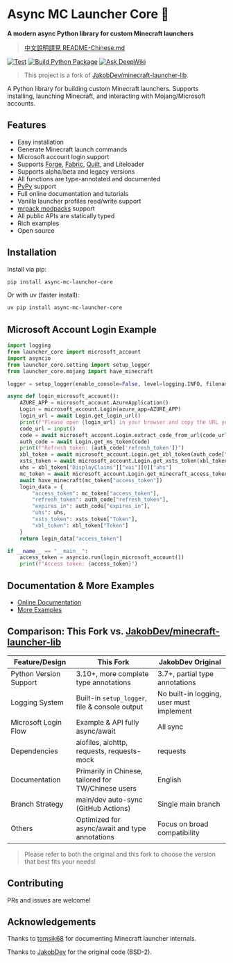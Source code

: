 # Async MC Launcher Core 🚀
**A modern async Python library for custom Minecraft launchers**
> [中文說明請見 README-Chinese.md](./README-Chinese.md)

[![Test](https://github.com/JaydenChao101/asyncio-mc-launcher-lib/actions/workflows/test.yml/badge.svg)](https://github.com/JaydenChao101/asyncio-mc-launcher-lib/actions/workflows/test.yml)
[![Build Python Package](https://github.com/JaydenChao101/asyncio-mc-launcher-lib/actions/workflows/uv_build.yaml/badge.svg)](https://github.com/JaydenChao101/asyncio-mc-launcher-lib/actions/workflows/uv_build.yaml)
[![Ask DeepWiki](https://deepwiki.com/badge.svg)](https://deepwiki.com/JaydenChao101/async-mc-launcher-core)

> This project is a fork of [JakobDev/minecraft-launcher-lib](https://codeberg.org/JakobDev/minecraft-launcher-lib).

A Python library for building custom Minecraft launchers. Supports installing, launching Minecraft, and interacting with Mojang/Microsoft accounts.

## Features

- Easy installation
- Generate Minecraft launch commands
- Microsoft account login support
- Supports [Forge](https://minecraftforge.net), [Fabric](https://fabricmc.net), [Quilt](https://quiltmc.org), and Liteloader
- Supports alpha/beta and legacy versions
- All functions are type-annotated and documented
- [PyPy](https://www.pypy.org) support
- Full online documentation and tutorials
- Vanilla launcher profiles read/write support
- [mrpack modpacks](https://docs.modrinth.com/docs/modpacks/format_definition) support
- All public APIs are statically typed
- Rich examples
- Open source

## Installation

Install via pip:
```bash
pip install async-mc-launcher-core
```

Or with uv (faster install):
```bash
uv pip install async-mc-launcher-core
```

## Microsoft Account Login Example

```python
import logging
from launcher_core import microsoft_account
import asyncio
from launcher_core.setting import setup_logger
from launcher_core.mojang import have_minecraft

logger = setup_logger(enable_console=False, level=logging.INFO, filename="microsoft_account.log")

async def login_microsoft_account():
    AZURE_APP = microsoft_account.AzureApplication()
    Login = microsoft_account.Login(azure_app=AZURE_APP)
    login_url = await Login.get_login_url()
    print(f"Please open {login_url} in your browser and copy the URL you are redirected into the prompt below.")
    code_url = input()
    code = await microsoft_account.Login.extract_code_from_url(code_url)
    auth_code = await Login.get_ms_token(code)
    print(f"Refresh token: {auth_code['refresh_token']}")
    xbl_token = await microsoft_account.Login.get_xbl_token(auth_code["access_token"])
    xsts_token = await microsoft_account.Login.get_xsts_token(xbl_token["Token"])
    uhs = xbl_token["DisplayClaims"]["xui"][0]["uhs"]
    mc_token = await microsoft_account.Login.get_minecraft_access_token(xsts_token["Token"], uhs)
    await have_minecraft(mc_token["access_token"])
    login_data = {
        "access_token": mc_token["access_token"],
        "refresh_token": auth_code["refresh_token"],
        "expires_in": auth_code["expires_in"],
        "uhs": uhs,
        "xsts_token": xsts_token["Token"],
        "xbl_token": xbl_token["Token"]
    }
    return login_data["access_token"]

if __name__ == "__main__":
    access_token = asyncio.run(login_microsoft_account())
    print(f"Access token: {access_token}")
```

## Documentation & More Examples

- [Online Documentation](https://minecraft-launcher-lib.readthedocs.io)
- [More Examples](https://codeberg.org/JakobDev/minecraft-launcher-lib/src/branch/master/examples)

## Comparison: This Fork vs. [JakobDev/minecraft-launcher-lib](https://codeberg.org/JakobDev/minecraft-launcher-lib)

| Feature/Design           | This Fork                                             | JakobDev Original                                 |
|-------------------------|-------------------------------------------------------|---------------------------------------------------|
| Python Version Support  | 3.10+, more complete type annotations                 | 3.7+, partial type annotations                    |
| Logging System          | Built-in `setup_logger`, file & console output        | No built-in logging, user must implement          |
| Microsoft Login Flow    | Example & API fully async/await                       | All sync                                          |
| Dependencies            | aiofiles, aiohttp, requests, requests-mock            | requests                                          |
| Documentation           | Primarily in Chinese, tailored for TW/Chinese users   | English                                           |
| Branch Strategy         | main/dev auto-sync (GitHub Actions)                   | Single main branch                                |
| Others                  | Optimized for async/await and type annotations        | Focus on broad compatibility                      |

> Please refer to both the original and this fork to choose the version that best fits your needs!

## Contributing

PRs and issues are welcome!

## Acknowledgements

Thanks to [tomsik68](https://github.com/tomsik68/mclauncher-api/wiki) for documenting Minecraft launcher internals.

Thanks to [JakobDev](https://github.com/JakobDev) for the original code (BSD-2).
